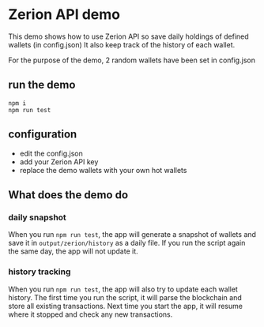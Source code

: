 # Zerion API demo

This demo shows how to use Zerion API so save daily holdings of defined wallets (in config.json)
It also keep track of the history of each wallet.

For the purpose of the demo, 2 random wallets have been set in config.json

## run the demo
	npm i
	npm run test

## configuration
- edit the config.json
- add your Zerion API key 
- replace the demo wallets with your own hot wallets 

## What does the demo do

### daily snapshot
When you run `npm run test`, the app will generate a snapshot of wallets and save it in `output/zerion/history` as a daily file.
If you run the script again the same day, the app will not update it.

### history tracking
When you run `npm run test`, the app will also try to update each wallet history.
The first time you run the script, it will parse the blockchain and store all existing transactions.
Next time you start the app, it will resume where it stopped and check any new transactions.

